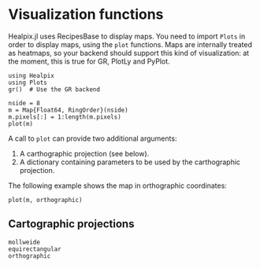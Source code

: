 # Visualization functions

Healpix.jl uses RecipesBase to display maps. You need to import
`Plots` in order to display maps, using the `plot` functions.  Maps
are internally treated as heatmaps, so your backend should support
this kind of visualization: at the moment, this is true for GR, PlotLy
and PyPlot.


```@example
using Healpix
using Plots
gr()  # Use the GR backend

nside = 8
m = Map{Float64, RingOrder}(nside)
m.pixels[:] = 1:length(m.pixels)
plot(m)
```

A call to `plot` can provide two additional arguments:

1. A carthographic projection (see below).
2. A dictionary containing parameters to be used by the carthographic
   projection.
   
The following example shows the map in orthographic coordinates:

```@example
plot(m, orthographic)
```

## Cartographic projections

```@docs
mollweide
equirectangular
orthographic
```
